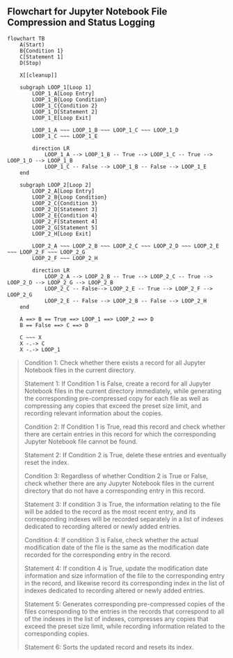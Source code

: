 #

## Flowchart for Jupyter Notebook File Compression and Status Logging

```mermaid
flowchart TB
    A(Start)
    B{Condition 1}
    C[Statement 1]
    D(Stop)

    X[[cleanup]]

    subgraph LOOP_1[Loop 1]
        LOOP_1_A[Loop Entry]
        LOOP_1_B{Loop Condition}
        LOOP_1_C{Condition 2}
        LOOP_1_D[Statement 2]
        LOOP_1_E[Loop Exit]

        LOOP_1_A ~~~ LOOP_1_B ~~~ LOOP_1_C ~~~ LOOP_1_D
        LOOP_1_C ~~~ LOOP_1_E

        direction LR
            LOOP_1_A --> LOOP_1_B -- True --> LOOP_1_C -- True --> LOOP_1_D --> LOOP_1_B
            LOOP_1_C -- False --> LOOP_1_B -- False --> LOOP_1_E
    end

    subgraph LOOP_2[Loop 2]
        LOOP_2_A[Loop Entry]
        LOOP_2_B{Loop Condition}
        LOOP_2_C{Condition 3}
        LOOP_2_D[Statement 3]
        LOOP_2_E{Condition 4}
        LOOP_2_F[Statement 4]
        LOOP_2_G[Statement 5]
        LOOP_2_H[Loop Exit]

        LOOP_2_A ~~~ LOOP_2_B ~~~ LOOP_2_C ~~~ LOOP_2_D ~~~ LOOP_2_E ~~~ LOOP_2_F ~~~ LOOP_2_G
        LOOP_2_F ~~~ LOOP_2_H

        direction LR
            LOOP_2_A --> LOOP_2_B -- True --> LOOP_2_C -- True --> LOOP_2_D --> LOOP_2_G --> LOOP_2_B
            LOOP_2_C -- False--> LOOP_2_E -- True --> LOOP_2_F --> LOOP_2_G
            LOOP_2_E -- False --> LOOP_2_B -- False --> LOOP_2_H
    end
    
    A ==> B == True ==> LOOP_1 ==> LOOP_2 ==> D
    B == False ==> C ==> D

    C ~~~ X
    X -.-> C
    X -.-> LOOP_1
```

> Condition 1: Check whether there exists a record for all Jupyter Notebook files in the current directory.
>
> Statement 1: If Condition 1 is False, create a record for all Jupyter Notebook files in the current directory immediately, while generating the corresponding pre-compressed copy for each file as well as compressing any copies that exceed the preset size limit, and recording relevant information about the copies.
>
> Condition 2: If Condition 1 is True, read this record and check whether there are certain entries in this record for which the corresponding Jupyter Notebook file cannot be found.
>
> Statement 2: If Condition 2 is True, delete these entries and eventually reset the index.
>
> Condition 3: Regardless of whether Condition 2 is True or False, check whether there are any Jupyter Notebook files in the current directory that do not have a corresponding entry in this record.
>
> Statement 3: If condition 3 is True, the information relating to the file will be added to the record as the most recent entry, and its corresponding indexes will be recorded separately in a list of indexes dedicated to recording altered or newly added entries.
>
> Condition 4: If condition 3 is False, check whether the actual modification date of the file is the same as the modification date recorded for the corresponding entry in the record.
>
> Statement 4: If condition 4 is True, update the modification date information and size information of the file to the corresponding entry in the record, and likewise record its corresponding index in the list of indexes dedicated to recording altered or newly added entries.
>
> Statement 5: Generates corresponding pre-compressed copies of the files corresponding to the entries in the records that correspond to all of the indexes in the list of indexes, compresses any copies that exceed the preset size limit, while recording information related to the corresponding copies.
>
> Statement 6: Sorts the updated record and resets its index.
